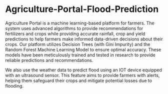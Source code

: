 # Agriculture-Portal-Flood-Prediction

Agriculture Portal is a machine learning-based platform for farmers. The system uses advanced algorithms to provide recommendations for fertilizers and crops while providing accurate rainfall, crop and yield predictions to help farmers make informed data-driven decisions about their crops.
Our platform utilizes Decision Trees (with Gini Impurity) and the Random Forest Machine Learning Model to ensure optimal accuracy. These models have been meticulously trained and tested in research to provide reliable predictions and recommendations. 

We also use the weather data to predict flood using an IOT device equipped with an ultrasound sensor. This feature aims to provide farmers with alerts, helping them safeguard their crops and mitigate potential losses due to flooding.
